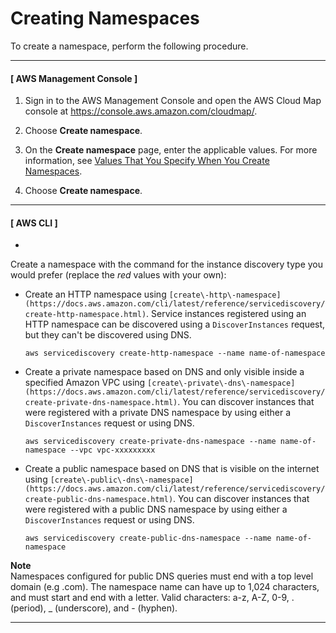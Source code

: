 # Creating Namespaces<a name="creating-namespaces"></a>

To create a namespace, perform the following procedure\.

------
#### [ AWS Management Console ]

1. Sign in to the AWS Management Console and open the AWS Cloud Map console at [https://console\.aws\.amazon\.com/cloudmap/](https://console.aws.amazon.com/cloudmap/)\.

1. Choose **Create namespace**\.

1. On the **Create namespace** page, enter the applicable values\. For more information, see [Values That You Specify When You Create Namespaces](namespaces-values.md)\.

1. Choose **Create namespace**\.

------
#### [ AWS CLI ]
+ 

  Create a namespace with the command for the instance discovery type you would prefer \(replace the *red* values with your own\):
  + Create an HTTP namespace using `[create\-http\-namespace](https://docs.aws.amazon.com/cli/latest/reference/servicediscovery/create-http-namespace.html)`\. Service instances registered using an HTTP namespace can be discovered using a `DiscoverInstances` request, but they can't be discovered using DNS\.

    ```
    aws servicediscovery create-http-namespace --name name-of-namespace
    ```
  + Create a private namespace based on DNS and only visible inside a specified Amazon VPC using `[create\-private\-dns\-namespace](https://docs.aws.amazon.com/cli/latest/reference/servicediscovery/create-private-dns-namespace.html)`\. You can discover instances that were registered with a private DNS namespace by using either a `DiscoverInstances` request or using DNS\.

    ```
    aws servicediscovery create-private-dns-namespace --name name-of-namespace --vpc vpc-xxxxxxxxx
    ```
  + Create a public namespace based on DNS that is visible on the internet using `[create\-public\-dns\-namespace](https://docs.aws.amazon.com/cli/latest/reference/servicediscovery/create-public-dns-namespace.html)`\. You can discover instances that were registered with a public DNS namespace by using either a `DiscoverInstances` request or using DNS\.

    ```
    aws servicediscovery create-public-dns-namespace --name name-of-namespace
    ```
**Note**  
Namespaces configured for public DNS queries must end with a top level domain \(e\.g \.com\)\.
The namespace name can have up to 1,024 characters, and must start and end with a letter\.
Valid characters: a\-z, A\-Z, 0\-9, \. \(period\), \_ \(underscore\), and \- \(hyphen\)\.

------